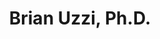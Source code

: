---
organizations:
  - name: Kellogg School of Management, Northwestern University
    url: ""
superuser: false
authors:
  - Brian Uzzi
title: Brian Uzzi, Ph.D.
role: Northwestern Institute on Complex Systems Kellogg School of Management, Northwestern University
# bio: My research interests include ...
interests:
  - Social Networks
  - Network Science
  - Social Media
  - Complex Systems
  - Sociology of Science
social:
  # - icon: envelope
  #   icon_pack: fas
  #   link: mailto:test@example.org
  - icon: cv
    icon_pack: ai
    link: https://www.kellogg.northwestern.edu/faculty/uzzi/htm/

  - icon: twitter
    icon_pack: fab
    link: https://twitter.com/XXXXX
  - icon: google-scholar
    icon_pack: ai
    link: https://scholar.google.com/citations?user=uGJ_6aQAAAAJ&hl=es
  # - icon: github
  #   icon_pack: fab
  #   link: https://github.com/
# education:
#   courses:
#     - course: Ph.D. in Social Complexity Science
#       # institution: Universidad del Desarrollo
#       # year: 2012
#     - course: M.Sc. Social Complexity Science
#       # institution: Massachusetts Institute of Technology
#       # year: 2009
#     - course: Comercial Engeenering (Economics)
#       # institution: Massachusetts Institute of Technology
#       # year: 2008
email: ""
user_groups:
  - Collaborators
  - Researchers
---